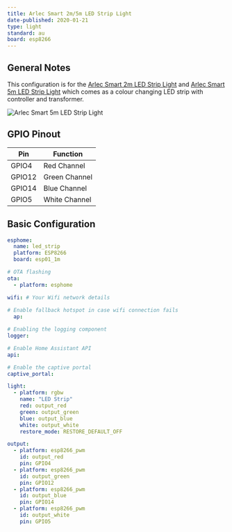 ```yaml
---
title: Arlec Smart 2m/5m LED Strip Light
date-published: 2020-01-21
type: light
standard: au
board: esp8266
---
```


## General Notes

This configuration is for the [Arlec Smart 2m LED Strip Light](https://www.bunnings.com.au/arlec-2m-led-white-smart-colour-changing-strip-light-with-grid-connect_p0099707)
and [Arlec Smart 5m LED Strip Light](https://www.bunnings.com.au/arlec-smart-5m-colour-changing-plus-white-led-strip-light-with-grid-connect_p0099708)
which comes as a colour changing LED strip with controller and transformer.

![Arlec Smart 5m LED Strip Light](/Arlec-Smart-5m-LED-Strip-Light.jpg "Arlec Smart 5m LED Strip Light")

## GPIO Pinout

| Pin    | Function      |
| ------ | ------------- |
| GPIO4  | Red Channel   |
| GPIO12 | Green Channel |
| GPIO14 | Blue Channel  |
| GPIO5  | White Channel |

## Basic Configuration

```yaml
esphome:
  name: led_strip
  platform: ESP8266
  board: esp01_1m

# OTA flashing
ota:
  - platform: esphome

wifi: # Your Wifi network details
  
# Enable fallback hotspot in case wifi connection fails  
  ap:

# Enabling the logging component
logger:

# Enable Home Assistant API
api:

# Enable the captive portal
captive_portal:

light:
  - platform: rgbw
    name: "LED Strip"
    red: output_red
    green: output_green
    blue: output_blue
    white: output_white
    restore_mode: RESTORE_DEFAULT_OFF

output:
  - platform: esp8266_pwm
    id: output_red
    pin: GPIO4
  - platform: esp8266_pwm
    id: output_green
    pin: GPIO12
  - platform: esp8266_pwm
    id: output_blue
    pin: GPIO14
  - platform: esp8266_pwm
    id: output_white
    pin: GPIO5
```
